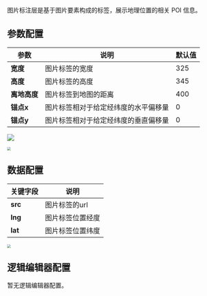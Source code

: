 图片标注层是基于图片要素构成的标签，展示地理位置的相关 POI 信息。	

## 参数配置
| 参数 | 说明 | 默认值 |
| --- | --- | --- |
| **宽度** | 图片标签的宽度 |325 |
| **高度** | 图片标签的高度 |345 |
| **离地高度** | 图片标签到地图的距离  |400 |
| **锚点x** | 图片标签相对于给定经纬度的水平偏移量 | 0 |
| **锚点y** | 图片标签相对于给定经纬度的垂直偏移量 | 0 |

![](https://qcloudimg.tencent-cloud.cn/raw/c9028f48f03122674380bdaa2e64bbf9.png)

<img src="https://qcloudimg.tencent-cloud.cn/raw/42d9f6c1a884b258f6292bbabf19ad04.png"  style="zoom:50%;">

## 数据配置
| 关键字段 | 说明 |
| --- | --- |
| **src** | 图片标签的url |
| **lng** | 图片标签位置经度 |
| **lat** | 图片标签位置纬度 |

<img src="https://qcloudimg.tencent-cloud.cn/raw/78bbe51f6753b991963299e31d6e7c6e.png"  style="zoom:50%;">

## 逻辑编辑器配置
暂无逻辑编辑器配置。
